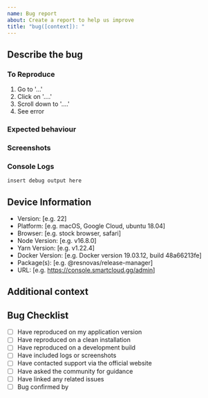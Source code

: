 ```yaml
---
name: Bug report
about: Create a report to help us improve
title: "bug([context]): "
---
```


<!-- @format -->

<!-- Please use [context] in title to describe the package related to this issue.
Valid options are; Release, Label, Variable, Installer
context example: bug(installer): {your title here}
-->

## Describe the bug

<!-- A clear and concise description of what the bug is. -->

### To Reproduce

<!-- Steps to reproduce the behaviour:-->

1. Go to '...'
2. Click on '....'
3. Scroll down to '....'
4. See error

### Expected behaviour

<!-- A clear and concise description of what you expected to happen. -->

### Screenshots

### Console Logs

<!-- Please [set the `ACTIONS_RUNNER_DEBUG` secret to `true` to enable debug logging](https://help.github.com/en/actions/configuring-and-managing-workflows/managing-a-workflow-run#enabling-debug-logging), rerun the labeler workflow, and paste the output below: -->

```
insert debug output here
```

## Device Information

<!-- Please delete all information not relivent-->

- Version: [e.g. 22]
- Platform: [e.g. macOS, Google Cloud, ubuntu 18.04]
- Browser: [e.g. stock browser, safari]
- Node Version: [e.g. v16.8.0]
- Yarn Version: [e.g. v1.22.4]
- Docker Version: [e.g. Docker version 19.03.12, build 48a66213fe]
- Package(s): [e.g. @resnovas/release-manager]
- URL: [e.g. https://console.smartcloud.gg/admin]

## Additional context

<!-- Add any other context about the problem here. -->

## Bug Checklist

<!-- Please be honest here; we don't mind if you haven't done all these steps; however, we need to know where has been tested and how extensively we need to test it ourselves.

We would appreciate it if you could maintain this section cleanly and clearly. If someone confirms your bug, add them to the "Bug confirmed by" section. Our bot will automatically detect if you have enough users confirmed to tag this bug as "Bug - Confirmed".
-->

- [ ] Have reproduced on my application version
- [ ] Have reproduced on a clean installation
- [ ] Have reproduced on a development build
- [ ] Have included logs or screenshots
- [ ] Have contacted support via the official website
- [ ] Have asked the community for guidance
- [ ] Have linked any related issues
- [ ] Bug confirmed by <!--@yourusername & @friendsusername-->

